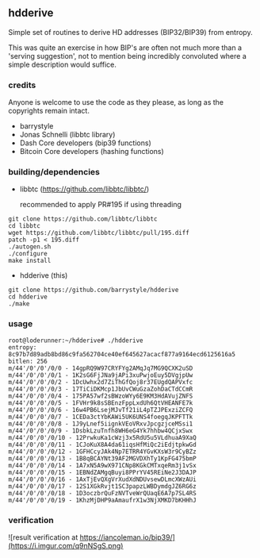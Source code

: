 ## hdderive

Simple set of routines to derive HD addresses (BIP32/BIP39) from entropy.

This was quite an exercise in how BIP's are often not much more than a 'serving suggestion', not to mention being incredibly convoluted where a simple description would suffice.


### credits

Anyone is welcome to use the code as they please, as long as the copyrights remain intact.

* barrystyle
* Jonas Schnelli (libbtc library)
* Dash Core developers (bip39 functions)
* Bitcoin Core developers (hashing functions)


### building/dependencies

* libbtc (https://github.com/libbtc/libbtc/)

  recommended to apply PR#195 if using threading

```
git clone https://github.com/libbtc/libbtc
cd libbtc
wget https://github.com/libbtc/libbtc/pull/195.diff
patch -p1 < 195.diff
./autogen.sh
./configure
make install
```

* hdderive (this)

```
git clone https://github.com/barrystyle/hdderive
cd hdderive
./make
```


### usage

```
root@loderunner:~/hdderive# ./hdderive 
entropy: 8c97b7d89adb8bd86c9fa562704ce40ef645627acacf877a9164ecd6125616a5 bitlen: 256
m/44'/0'/0'/0/0 - 14gpRQ9W97CRYFYg2AMqJq7MG9QCXK2uSD
m/44'/0'/0'/0/1 - 1K2sG6FjJNa9jAPi3xuPwjoEuy5DVgjpUw
m/44'/0'/0'/0/2 - 1DcUwhx2d7ZiThGfQoj8r37EUgdQAPVxfc
m/44'/0'/0'/0/3 - 17TiCiDKMcp1JbUvCWuGzaZohDaCTdCCmR
m/44'/0'/0'/0/4 - 175PA57wf2sBWzoWYy6E9KM3HdAVujZNFS
m/44'/0'/0'/0/5 - 1FVHr9k8sSBEnzFppLxdUh6QtVHEANFE7k
m/44'/0'/0'/0/6 - 16w4PB6LsejMJvTf21iL4pTZJPExziZCFQ
m/44'/0'/0'/0/7 - 1CEDa3ctYbKAWi5UK6UNS4foegqJKPFTTk
m/44'/0'/0'/0/8 - 1J9yLnef5iignkVEoVRxvJpcgzjceMSsi1
m/44'/0'/0'/0/9 - 1DsbkLzuTnfh8WH6eG4Yk7hhbw4QCjxSwx
m/44'/0'/0'/0/10 - 12PrwkuKa1cWzj3x5RdU5u5VLdhuaA9XaQ
m/44'/0'/0'/0/11 - 1CJoKuX8A4da61iqsHfMiQc2iEdjtpkwGd
m/44'/0'/0'/0/12 - 1GFHCcyJAk4Np7ETRR4YGvKXsW3r9CyBZz
m/44'/0'/0'/0/13 - 1B8qBCAYNt39AF2MGVDXhTy1KpFG475bmP
m/44'/0'/0'/0/14 - 1A7xN5A9wX971CNp8KGkCMTxqeRm3j1vSx
m/44'/0'/0'/0/15 - 1EBNdZAMgqBuyi8PPrYV45REiNe2J3DAJP
m/44'/0'/0'/0/16 - 1AxTjEvQXgVrXudXdNDUvsewDLmcXWzAUi
m/44'/0'/0'/0/17 - 12S1XGkRvjt1SC3papzLWBDymdgJZ6RG6z
m/44'/0'/0'/0/18 - 1D3oczbrQuFzNVTveWrQUaqE6A7p7SL4RS
m/44'/0'/0'/0/19 - 1KhzMjDHP9aAmaufrX1w3NjXMKD7bKHHhJ
```


### verification

![result verification at https://iancoleman.io/bip39/](https://i.imgur.com/q9nNSgS.png)
